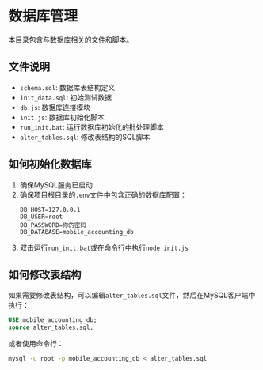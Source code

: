 # 数据库管理

本目录包含与数据库相关的文件和脚本。

## 文件说明

- `schema.sql`: 数据库表结构定义
- `init_data.sql`: 初始测试数据
- `db.js`: 数据库连接模块
- `init.js`: 数据库初始化脚本
- `run_init.bat`: 运行数据库初始化的批处理脚本
- `alter_tables.sql`: 修改表结构的SQL脚本

## 如何初始化数据库

1. 确保MySQL服务已启动
2. 确保项目根目录的`.env`文件中包含正确的数据库配置：
   ```
   DB_HOST=127.0.0.1
   DB_USER=root
   DB_PASSWORD=你的密码
   DB_DATABASE=mobile_accounting_db
   ```
3. 双击运行`run_init.bat`或在命令行中执行`node init.js`

## 如何修改表结构

如果需要修改表结构，可以编辑`alter_tables.sql`文件，然后在MySQL客户端中执行：

```sql
USE mobile_accounting_db;
source alter_tables.sql;
```

或者使用命令行：

```bash
mysql -u root -p mobile_accounting_db < alter_tables.sql
``` 